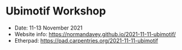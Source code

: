 # Ubimotif Workshop

* Date: 11-13 November 2021
* Website info: https://normandavey.github.io/2021-11-11-ubimotif/
* Etherpad: https://pad.carpentries.org/2021-11-11-ubimotif
